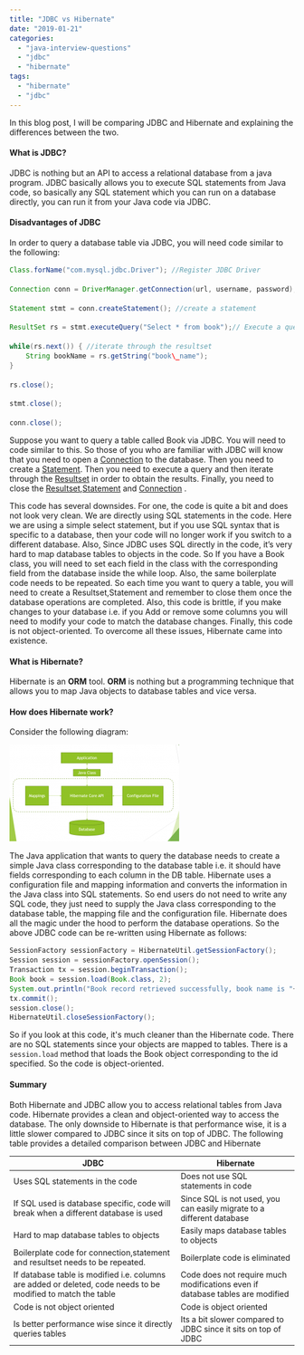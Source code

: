 ```yaml
---
title: "JDBC vs Hibernate"
date: "2019-01-21"
categories: 
  - "java-interview-questions"
  - "jdbc"
  - "hibernate"
tags: 
  - "hibernate"
  - "jdbc"
---
```


In this blog post, I will be comparing JDBC and Hibernate and explaining the differences between the two.

#### What is JDBC?

JDBC is nothing but an API to access a relational database from a java program. JDBC basically allows you to execute SQL statements from Java code, so basically any SQL statement which you can run on a database directly, you can run it from your Java code via JDBC.

#### Disadvantages of JDBC

In order to query a database table via JDBC, you will need code similar to the following:

````java
Class.forName("com.mysql.jdbc.Driver"); //Register JDBC Driver

Connection conn = DriverManager.getConnection(url, username, password); //Open a connection

Statement stmt = conn.createStatement(); //create a statement

ResultSet rs = stmt.executeQuery("Select * from book");// Execute a query

while(rs.next()) { //iterate through the resultset
    String bookName = rs.getString("book\_name");
}

rs.close();

stmt.close();

conn.close(); 
````

Suppose you want to query a table called Book via JDBC. You will need to code similar to this. So those of you who are familiar with JDBC will know that you need to open a [Connection](https://docs.oracle.com/javase/8/docs/api/java/sql/Connection.html) to the database. Then you need to create a [Statement](https://docs.oracle.com/javase/8/docs/api/java/sql/Statement.html). Then you need to execute a query and then iterate through the [Resultset](https://docs.oracle.com/javase/8/docs/api/java/sql/ResultSet.html) in order to obtain the results. Finally, you need to close the [Resultset](https://docs.oracle.com/javase/8/docs/api/java/sql/ResultSet.html),[Statement](https://docs.oracle.com/javase/8/docs/api/java/sql/Statement.html) and [Connection](https://docs.oracle.com/javase/8/docs/api/java/sql/Connection.html) .

This code has several downsides. For one, the code is quite a bit and does not look very clean. We are directly using SQL statements in the code. Here we are using a simple select statement, but if you use SQL syntax that is specific to a database, then your code will no longer work if you switch to a different database. Also, Since JDBC uses SQL directly in the code, it’s very hard to map database tables to objects in the code. So If you have a Book class, you will need to set each field in the class with the corresponding field from the database inside the while loop. Also, the same boilerplate code needs to be repeated. So each time you want to query a table, you will need to create a Resultset,Statement and remember to close them once the database operations are completed. Also, this code is brittle, if you make changes to your database i.e. if you Add or remove some columns you will need to modify your code to match the database changes. Finally, this code is not object-oriented. To overcome all these issues, Hibernate came into existence.

#### What is Hibernate?

Hibernate is an **ORM** tool. **ORM** is nothing but a programming technique that allows you to map Java objects to database tables and vice versa.

#### How does Hibernate work?

Consider the following diagram:

[![How hibernate works](images/how-hibernate-works/hibernate-300x171.png)](images/how-hibernate-works/hibernate.png) 

The Java application that wants to query the database needs to create a simple Java class corresponding to the database table i.e. it should have fields corresponding to each column in the DB table. Hibernate uses a configuration file and mapping information and converts the information in the Java class into SQL statements. So end users do not need to write any SQL code, they just need to supply the Java class corresponding to the database table, the mapping file and the configuration file. Hibernate does all the magic under the hood to perform the database operations. So the above JDBC code can be re-written using Hibernate as follows:

````java
SessionFactory sessionFactory = HibernateUtil.getSessionFactory(); 
Session session = sessionFactory.openSession(); 
Transaction tx = session.beginTransaction(); 
Book book = session.load(Book.class, 2); 
System.out.println("Book record retrieved successfully, book name is "+book.getBookName()); 
tx.commit(); 
session.close(); 
HibernateUtil.closeSessionFactory();
````

So if you look at this code, it's much cleaner than the Hibernate code. There are no SQL statements since your objects are mapped to tables. There is a `session.load` method that loads the Book object corresponding to the id specified. So the code is object-oriented.

#### Summary

Both Hibernate and JDBC allow you to access relational tables from Java code. Hibernate provides a clean and object-oriented way to access the database. The only downside to Hibernate is that performance wise, it is a little slower compared to JDBC since it sits on top of JDBC. The following table provides a detailed comparison between JDBC and Hibernate


| JDBC |Hibernate  |
|--|--|
|Uses SQL statements in the code  |Does not use SQL statements in code  |
|If SQL used is database specific, code will break when a different database is used  | Since SQL is not used, you can easily migrate to a different database |
|Hard to map database tables to objects  | Easily maps database tables to objects |
| Boilerplate code for connection,statement and resultset needs to be repeated. |Boilerplate code is eliminated  |
| If database table is modified i.e. columns are added or deleted, code needs to be modified to match the table | Code does not require much modifications even if database tables are modified |
| Code is not object oriented |Code is object oriented  |
|Is better performance wise since it directly queries tables|Its a bit slower compared to JDBC since it sits on top of JDBC|
